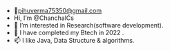 - 👋pihuverma75350@gmail.com
-  Hi, I’m @ChanchalCs
- 👀 I’m interested in Research(software development).
- 🌱 I have completed my Btech in 2022 .
- 📫 I like Java, Data Structure & algorithms.
